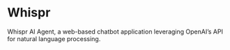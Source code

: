 # Whispr
Whispr AI Agent, a web-based chatbot application leveraging OpenAI’s API for natural language processing. 
